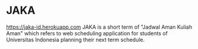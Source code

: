 # JAKA
https://jaka-id.herokuapp.com
JAKA is a short term of "Jadwal Aman Kuliah Aman" which refers to web scheduling application for students of Universitas Indonesia planning their next term schedule.
